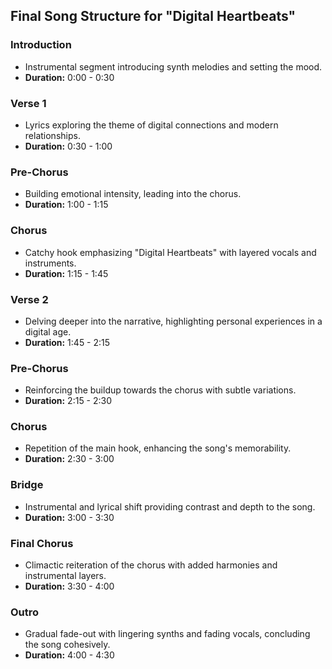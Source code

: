 

## Final Song Structure for "Digital Heartbeats"

### Introduction
- Instrumental segment introducing synth melodies and setting the mood.
- **Duration:** 0:00 - 0:30

### Verse 1
- Lyrics exploring the theme of digital connections and modern relationships.
- **Duration:** 0:30 - 1:00

### Pre-Chorus
- Building emotional intensity, leading into the chorus.
- **Duration:** 1:00 - 1:15

### Chorus
- Catchy hook emphasizing "Digital Heartbeats" with layered vocals and instruments.
- **Duration:** 1:15 - 1:45

### Verse 2
- Delving deeper into the narrative, highlighting personal experiences in a digital age.
- **Duration:** 1:45 - 2:15

### Pre-Chorus
- Reinforcing the buildup towards the chorus with subtle variations.
- **Duration:** 2:15 - 2:30

### Chorus
- Repetition of the main hook, enhancing the song's memorability.
- **Duration:** 2:30 - 3:00

### Bridge
- Instrumental and lyrical shift providing contrast and depth to the song.
- **Duration:** 3:00 - 3:30

### Final Chorus
- Climactic reiteration of the chorus with added harmonies and instrumental layers.
- **Duration:** 3:30 - 4:00

### Outro
- Gradual fade-out with lingering synths and fading vocals, concluding the song cohesively.
- **Duration:** 4:00 - 4:30